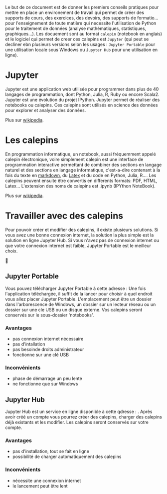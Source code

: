 Le but de ce document est de donner les premiers conseils pratiques pour mettre en place un environement de travail qui permet de créer des supports de cours, des exercices, des devoirs, des supports de formatio... pour l'enseignement de toute matière qui necessite l'utilisation de Python pour le traitement de données (analyse mathématiques, statistiques, graphiques...). Les docuement sont au format `calepin` (notebook en anglais) et le logiciel qui permet de creer ces calepins est `Jupyter` (qui peut se decliner ebn plusieurs versions selon les usages : `Jupyter Portable` pour une utilisation locale sous Windows ou `Jupyter Hub` pour une utilisation en ligne). 


# Jupyter
Jupyter est une application web utilisée pour programmer dans plus de 40 langages de programmation, dont Python, Julia, R, Ruby ou encore Scala2. Jupyter est une évolution du projet IPython. Jupyter permet de réaliser des notebooks ou calepins. Ces calepins sont utilisés en science des données pour explorer et analyser des données.

Plus sur [wikipedia](https://fr.wikipedia.org/wiki/Jupyter).

# Les calepins
En programmation informatique, un notebook, aussi fréquemment appelé calepin électronique, voire simplement calepin est une interface de programmation interactive permettant de combiner des sections en langage naturel et des sections en langage informatique, c'est-a-dire contenant à la fois du texte en [markdown](https://fr.wikipedia.org/wiki/Markdown), du [Latex]() et du code en Python, Julia, R.... Les calepins peuvent ensuite être convertis en differents formats: PDF, HTML, Latex... L'extension des noms de calepins est .ipynb (IPYthon NoteBook).

Plus sur [wikipedia](https://fr.wikipedia.org/wiki/Notebook_(programmation)).

# Travailler avec des calepins
Pour pouvoir créer et modifier des calepins, il existe plusieurs solutions.
Si vous avez une bonne connexion internet, la solution la plus simple est la solution en ligne Jupyter Hub.
Si vous n'avez pas de connexion internet ou que votre connexion internet est faible, Jupyter Portable est le meilleur choix.

:rocket:

## Jupyter Portable
Vous pouvez télécharger Jupyter Portable à cette adresse : []()
Une fois l'application téléchargée, il suffit de la lancer pour choisir à quel endroit vous allez placer Jupyter Portable. L'emplacement peut être un dossier dans l'arborescence de Windows, un dossier sur un lecteur réseau ou un dossier sur une cle USB ou un disque externe. Vos calepins seront conservés sur le sous-dossier 'notebooks'.

### Avantages
* pas connexion internet nécessaire
* pas d'intallation
* pas besoinde droits administrateur
* fonctionne sur une clé USB

### Inconvénients
* phase de démarrage un peu lente
* ne fonctionne que sur Windows

## Jupyter Hub
Jupyter Hub est un service en ligne disponible à cette qdresse : . Après avoir créé un compte vous pourrez créer des calepins, charger des calepins déjà existants et les modifier. Les calepins seront conservés sur votre compte.

### Avantages
* pas d'installation, tout se fait en ligne
* possibilité de charger automatiquement des calepins

### Inconvénients
* nécessite une connexion internet
* le lancement peut être lent
